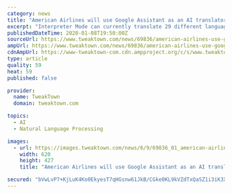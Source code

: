 ```yaml
---
category: news
title: "American Airlines will use Google Assistant as an AI translator"
excerpt: "Interpreter Mode can currently translate 29 different languages in real-time; those languages are the following: Arabic, French, German, Japanese, Russian, Spanish, and Vietnamese. Engadget has also said that according to American Airlines Interpreter Mode will only be used if a multilingual team member isn't present to assist travelers."
publishedDateTime: 2020-01-08T19:50:00Z
sourceUrl: https://www.tweaktown.com/news/69836/american-airlines-use-google-assistant-ai-translator/index.html
ampUrl: https://www.tweaktown.com/news/69836/american-airlines-use-google-assistant-ai-translator/amp.html
cdnAmpUrl: https://www-tweaktown-com.cdn.ampproject.org/c/s/www.tweaktown.com/news/69836/american-airlines-use-google-assistant-ai-translator/amp.html
type: article
quality: 59
heat: 59
published: false

provider:
  name: TweakTown
  domain: tweaktown.com

topics:
  - AI
  - Natural Language Processing

images:
  - url: https://images.tweaktown.com/news/6/9/69836_01_american-airlines-use-google-assistant-ai-translator.png
    width: 620
    height: 427
    title: "American Airlines will use Google Assistant as an AI translator"

secured: "bVwLvP7+KjLuK4Ko0EkyesT7qHGsnw61JkB/CGke0KL9kVZdTxQaSZ1i3iK3X0/2spewr1/FlKzHIhIlVzykXikohd/HrchLbIphJAST4nA9Sr4ynf0M7+FOy8SzN7SU/RiXBgtqsLgi4PLFzhqnzMkSx9vpmzzc0SQKNOQf5LDgy/Xr1wzQRETD5WrqgYn0gecXSObQIkOT/Be0x42LOL0BZbiBiXFj8slHCzddKdas5b2YqWM92c2G4tPBNHsdia59RrTc3ijSI1wlw+Y9UPzLzxionWRx/Jfa8i7pO5uNQiTvn9LAm9wtIxpcGkfp/zInYwqJxpeswvMpKAQDOdtmAPx8Yn3Q7vCecI6SuR898H6tHCfxMmi1EZApjy0Eo+zTh8l+ZY0QupnT4KLn5I1pdp9Tmzhpgrh/60sy999f61UNVbxqotuTjzDT5YOfxtCiKn9mlH3ZM4DtPaBvCw==;zCN/9AcJECp6qe3VFD7f0g=="
---
```


